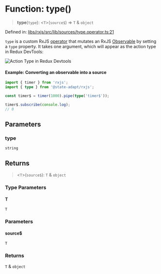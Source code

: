# Function: type()

> **type**(`type`): \<`T`\>(`source$`) => `T` & `object`

Defined in: [libs/rxjs/src/lib/sources/type.operator.ts:21](https://github.com/state-adapt/state-adapt/blob/4ff8540684d6d76a52452612f8fa44ffd7c6016a/libs/rxjs/src/lib/sources/type.operator.ts#L21)

`type` is a custom RxJS [operator](https://rxjs.dev/guide/operators) that mutates an RxJS [Observable](https://rxjs.dev/guide/observable)
by setting a `type` property. It takes one argument, which will appear as the action type in Redux DevTools:

![Action Type in Redux Devtools](https://state-adapt.github.io/assets/devtools-timer$.png)

#### Example: Converting an observable into a source

```typescript
import { timer } from 'rxjs';
import { type } from '@state-adapt/rxjs';

const timer$ = timer(1000).pipe(type('timer$'));

timer$.subscribe(console.log);
// 0
```

## Parameters

### type

`string`

## Returns

> \<`T`\>(`source$`): `T` & `object`

### Type Parameters

#### T

`T`

### Parameters

#### source$

`T`

### Returns

`T` & `object`
